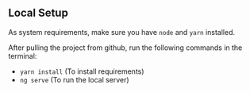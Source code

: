 ## Local Setup

As system requirements, make sure you have `node` and `yarn` installed.

After pulling the project from github, run the following commands in the terminal: 
 - `yarn install` (To install requirements)
 - `ng serve` (To run the local server)

